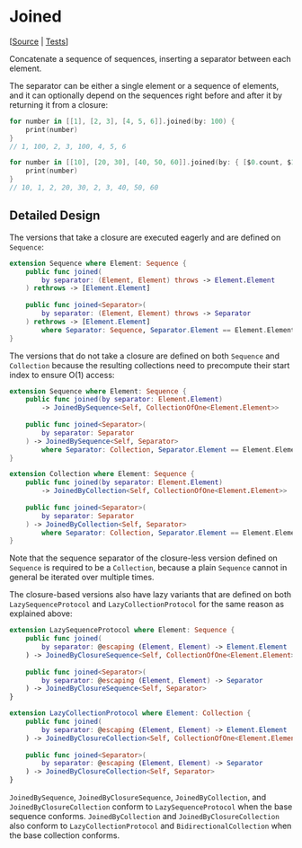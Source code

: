 #  Joined

[[Source](https://github.com/apple/swift-algorithms/blob/main/Sources/Algorithms/Joined.swift) | 
 [Tests](https://github.com/apple/swift-algorithms/blob/main/Tests/SwiftAlgorithmsTests/JoinedTests.swift)]

Concatenate a sequence of sequences, inserting a separator between each element.

The separator can be either a single element or a sequence of elements, and it
can optionally depend on the sequences right before and after it by returning it
from a closure:

```swift
for number in [[1], [2, 3], [4, 5, 6]].joined(by: 100) {
    print(number)
}
// 1, 100, 2, 3, 100, 4, 5, 6

for number in [[10], [20, 30], [40, 50, 60]].joined(by: { [$0.count, $1.count] }) {
    print(number)
}
// 10, 1, 2, 20, 30, 2, 3, 40, 50, 60
```

## Detailed Design

The versions that take a closure are executed eagerly and are defined on
`Sequence`:

```swift
extension Sequence where Element: Sequence {
    public func joined(
        by separator: (Element, Element) throws -> Element.Element
    ) rethrows -> [Element.Element]
    
    public func joined<Separator>(
        by separator: (Element, Element) throws -> Separator
    ) rethrows -> [Element.Element]
        where Separator: Sequence, Separator.Element == Element.Element
}
```

The versions that do not take a closure are defined on both `Sequence` and
`Collection` because the resulting collections need to precompute their start
index to ensure O(1) access:

```swift
extension Sequence where Element: Sequence {
    public func joined(by separator: Element.Element)
        -> JoinedBySequence<Self, CollectionOfOne<Element.Element>>
        
    public func joined<Separator>(
        by separator: Separator
    ) -> JoinedBySequence<Self, Separator>
        where Separator: Collection, Separator.Element == Element.Element
}

extension Collection where Element: Sequence {
    public func joined(by separator: Element.Element)
        -> JoinedByCollection<Self, CollectionOfOne<Element.Element>>
        
    public func joined<Separator>(
        by separator: Separator
    ) -> JoinedByCollection<Self, Separator>
        where Separator: Collection, Separator.Element == Element.Element
}
```

Note that the sequence separator of the closure-less version defined on
`Sequence` is required to be a `Collection`, because a plain `Sequence` cannot in
general be iterated over multiple times.

The closure-based versions also have lazy variants that are defined on both
`LazySequenceProtocol` and `LazyCollectionProtocol` for the same reason as
explained above:

```swift
extension LazySequenceProtocol where Element: Sequence {
    public func joined(
        by separator: @escaping (Element, Element) -> Element.Element
    ) -> JoinedByClosureSequence<Self, CollectionOfOne<Element.Element>>
  
    public func joined<Separator>(
        by separator: @escaping (Element, Element) -> Separator
    ) -> JoinedByClosureSequence<Self, Separator>
}

extension LazyCollectionProtocol where Element: Collection {
    public func joined(
        by separator: @escaping (Element, Element) -> Element.Element
    ) -> JoinedByClosureCollection<Self, CollectionOfOne<Element.Element>>
  
    public func joined<Separator>(
        by separator: @escaping (Element, Element) -> Separator
    ) -> JoinedByClosureCollection<Self, Separator>
}
```

`JoinedBySequence`, `JoinedByClosureSequence`, `JoinedByCollection`, and
`JoinedByClosureCollection` conform to `LazySequenceProtocol` when the base
sequence conforms. `JoinedByCollection` and `JoinedByClosureCollection` also
conform to `LazyCollectionProtocol` and `BidirectionalCollection` when the base
collection conforms.
